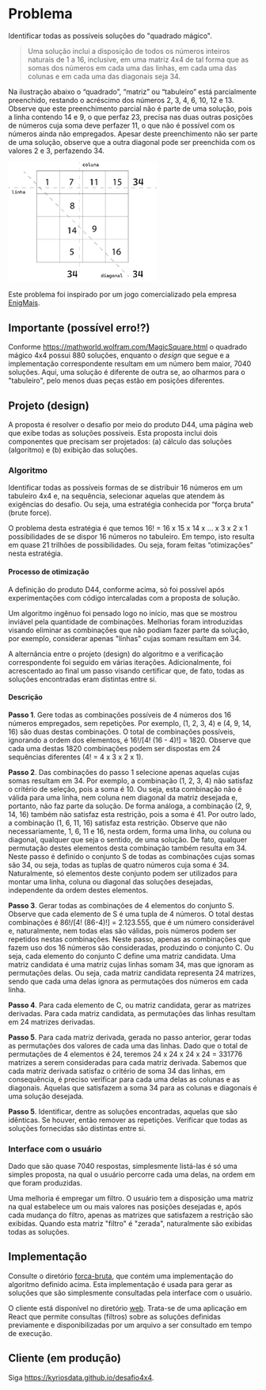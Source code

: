 # Problema

Identificar todas as possíveis soluções do "quadrado mágico".

> Uma solução inclui a disposição de todos os números inteiros naturais de 1 a 16, inclusive,
> em uma matriz 4x4 de tal forma que as somas dos números em cada uma das linhas,
> em cada uma das colunas e em cada uma das diagonais seja 34.

Na ilustração abaixo o “quadrado”, “matriz” ou “tabuleiro” está parcialmente preenchido, restando o acréscimo dos números 2, 3, 4, 6, 10, 12 e 13. Observe que este preenchimento parcial não é parte de uma solução, pois a linha contendo 14 e 9, o que perfaz 23, precisa nas duas outras posições de números cuja soma deve perfazer 11, o que não é possível com os números ainda não empregados. Apesar deste preenchimento não ser parte de uma solução, observe que a outra diagonal pode ser preenchida com os valores 2 e 3, perfazendo 34.

<img src="https://github.com/kyriosdata/desafio4x4/blob/main/imagens/4x4.png" width="300">

Este problema foi inspirado por um jogo comercializado pela empresa [EnigMais](https://www.enigmais.com.br/).

## Importante (possível erro!?)

Conforme https://mathworld.wolfram.com/MagicSquare.html o quadrado mágico 4x4 possui 880 soluções, enquanto o _design_ que segue e a implementação correspondente resultam em um número bem maior, 7040
soluções. Aqui, uma solução é diferente de outra se, ao olharmos para o "tabuleiro", pelo menos duas peças estão em posições diferentes.

## Projeto (design)

A proposta é resolver o desafio por meio do produto D44, uma página web que exibe todas as soluções possíveis. 
Esta proposta inclui dois componentes que precisam ser projetados: (a) cálculo das soluções (algoritmo) e (b) exibição das soluções.

### Algoritmo

Identificar todas as possíveis formas de se distribuir 16 números em um tabuleiro 4x4 e, na sequência, selecionar aquelas que atendem às exigências do desafio. Ou seja, uma estratégia conhecida por “força bruta” (brute force).

O problema desta estratégia é que temos 16! = 16 x 15 x 14 x … x 3 x 2 x 1 possibilidades de se dispor 16 números no tabuleiro. Em tempo, isto resulta em quase 21 trilhões de possibilidades. Ou seja, foram feitas “otimizações” nesta estratégia.

#### Processo de otimização

A definição do produto D44, conforme acima, só foi possível após experimentações com código intercaladas com a proposta de solução.

Um algoritmo ingênuo foi pensado logo no início, mas que se mostrou inviável pela quantidade de combinações. Melhorias foram introduzidas visando eliminar as combinações que não podiam fazer parte da solução, por exemplo, considerar apenas
"linhas" cujas somam resultam em 34.

A alternância entre o projeto (design) do algoritmo e a verificação correspondente foi seguido em várias iterações. Adicionalmente, foi acrescentado ao final um passo visando certificar que, de fato, todas as soluções encontradas eram distintas entre si.

#### Descrição

**Passo 1**. Gere todas as combinações possíveis de 4 números dos 16 números empregados, sem repetições. Por exemplo, (1, 2, 3, 4) e (4, 9, 14, 16) são duas destas combinações. O total de combinações possíveis, ignorando a ordem dos elementos, é 16!/[4! (16 - 4)!] = 1820. Observe que cada uma destas 1820 combinações podem ser dispostas em 24 sequências diferentes (4! = 4 x 3 x 2 x 1).

**Passo 2**. Das combinações do passo 1 selecione apenas aquelas cujas somas resultam em 34. Por exemplo, a combinação (1, 2, 3, 4) não satisfaz o critério de seleção, pois a soma é 10. Ou seja, esta combinação não é válida para uma linha, nem coluna nem diagonal da matriz desejada e, portanto, não faz parte da solução. De forma análoga, a combinação (2, 9, 14, 16) também não satisfaz esta restrição, pois a soma é 41. Por outro lado, a combinação (1, 6, 11, 16) satisfaz esta restrição. Observe que não necessariamente, 1, 6, 11 e 16, nesta ordem, forma uma linha, ou coluna ou diagonal, qualquer que seja o sentido, de uma solução. De fato, qualquer permutação destes elementos desta combinação também resulta em 34. Neste passo é definido o conjunto S de todas as combinações cujas somas são 34, ou seja, todas as tuplas de quatro números cuja soma é 34. Naturalmente, só elementos deste conjunto podem ser utilizados para montar uma linha, coluna ou diagonal das soluções desejadas, independente da ordem destes elementos.

**Passo 3**. Gerar todas as combinações de 4 elementos do conjunto S. Observe que cada elemento de S é uma tupla de 4 números. O total destas combinações é 86!/[4! (86-4)!] = 2.123.555, que é um número considerável e, naturalmente, nem todas elas são válidas, pois números podem ser repetidos nestas combinações. Neste passo, apenas as combinações que fazem uso dos 16 números são consideradas, produzindo o conjunto C.
Ou seja, cada elemento do conjunto C define uma matriz candidata. Uma matriz candidata é uma matriz cujas linhas somam 34, mas que ignoram as permutações delas. Ou seja, cada matriz candidata representa 24 matrizes, sendo que cada uma delas ignora as permutações dos números em cada linha.

**Passo 4**. Para cada elemento de C, ou matriz candidata, gerar as matrizes derivadas. Para cada matriz candidata, as permutações das linhas resultam em 24 matrizes derivadas.

**Passo 5**. Para cada matriz derivada, gerada no passo anterior, gerar todas as permutações dos valores de cada uma das linhas. Dado que o total de permutações de 4 elementos é 24, teremos 24 x 24 x 24 x 24 = 331776 matrizes a serem consideradas para cada matriz derivada. Sabemos que cada matriz derivada satisfaz o critério de soma 34 das linhas, em consequência, é preciso verificar para cada uma delas as colunas e as diagonais. Aquelas que satisfazem a soma 34 para as colunas e diagonais é uma solução desejada.

**Passo 5**. Identificar, dentre as soluções encontradas, aquelas que são idênticas. Se houver, então remover as repetições. Verificar que todas as soluções fornecidas são distintas entre si.

### Interface com o usuário

Dado que são quase 7040 respostas, simplesmente listá-las é só uma simples proposta, na qual o usuário percorre cada uma delas, na ordem em que foram produzidas.

Uma melhoria é empregar um filtro. O usuário tem a disposição uma matriz na
qual estabelece um ou mais valores nas posições desejadas e, após cada mudança
do filtro, apenas as matrizes que satisfazem a restrição são exibidas. Quando
esta matriz "filtro" é "zerada", naturalmente são exibidas todas as soluções.

## Implementação

Consulte o diretório [forca-bruta](forca-bruta), que contém uma implementação
do algoritmo definido acima. Esta implementação é usada para gerar as soluções
que são simplesmente consultadas pela interface com o usuário.

O cliente está disponível no diretório [web](./forca-bruta/web). Trata-se de uma
aplicação em React que permite consultas (filtros) sobre as soluções definidas
previamente e disponibilizadas por um arquivo a ser consultado em tempo de execução.

## Cliente (em produção)

Siga https://kyriosdata.github.io/desafio4x4.
